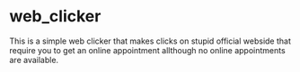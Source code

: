 # web_clicker
This is a simple web clicker that makes clicks on stupid official webside that require you to get an online appointment allthough no online appointments are available.
